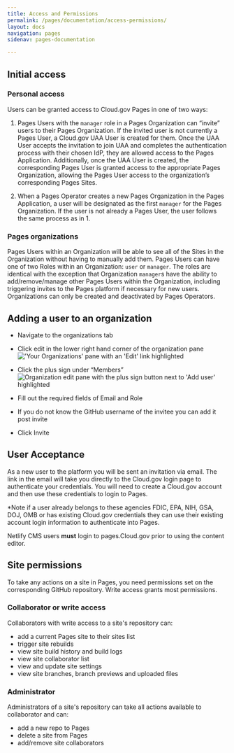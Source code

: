 ```yaml
---
title: Access and Permissions
permalink: /pages/documentation/access-permissions/
layout: docs
navigation: pages
sidenav: pages-documentation

---
```


## Initial access

### Personal access
Users can be granted access to Cloud.gov Pages in one of two ways:

1. Pages Users with the `manager` role in a Pages Organization can “invite” users to their Pages Organization. If the invited user is not currently a Pages User, a Cloud.gov UAA User is created for them. Once the UAA User accepts the invitation to join UAA and completes the authentication process with their chosen IdP, they are allowed access to the Pages Application. Additionally, once the UAA User is created, the corresponding Pages User is granted access to the appropriate Pages Organization, allowing the Pages User access to the organization’s corresponding Pages Sites.

1. When a Pages Operator creates a new Pages Organization in the Pages Application, a user will be designated as the first `manager` for the Pages Organization. If the user is not already a Pages User, the user follows the same process as in 1.


### Pages organizations
Pages Users within an Organization will be able to see all of the Sites in the Organization without having to manually add them. Pages Users can have one of two Roles within an Organization: `user` or `manager`. The roles are identical with the exception that Organization `manager`s have the ability to add/remove/manage other Pages Users within the Organization, including triggering invites to the Pages platform if necessary for new users. Organizations can only be created and deactivated by Pages Operators.


## Adding a user to an organization


- Navigate to the organizations tab
- Click edit in the lower right hand corner of the organization pane
  <img src="{{ site.baseurl }}/assets/images/pages/edit_organizations.png"
       alt="'Your Organizations' pane with an 'Edit' link highlighted"/>

- Click the plus sign under “Members”
  <img src="{{ site.baseurl }}/assets/images/pages/add_user.png"
       alt="Organization edit pane with the plus sign button next to 'Add user' highlighted"/>

- Fill out the required fields of Email and Role
 * If you do not know the GitHub username of the invitee you can add it post invite

- Click Invite


## User Acceptance

As a new user to the platform you will be sent an invitation via email. The link in the email will take you directly to the Cloud.gov login page to authenticate your credentials.  You will need to create a Cloud.gov account and then use these credentials to login to Pages.

\*Note if a user already belongs to these agencies FDIC, EPA, NIH, GSA, DOJ, OMB or has existing Cloud.gov credentials they can use their existing account login information to authenticate into Pages.


Netlify CMS users **must** login to pages.Cloud.gov prior to using the content editor.

## Site permissions

To take any actions on a site in Pages, you need permissions set on the corresponding GitHub repository. Write access grants most permissions.

### Collaborator or write access

Collaborators with write access to a site's repository can:
- add a current Pages site to their sites list
- trigger site rebuilds
- view site build history and build logs
- view site collaborator list
- view and update site settings
- view site branches, branch previews and uploaded files

### Administrator

Administrators of a site's repository can take all actions available to collaborator and can:
- add a new repo to Pages
- delete a site from Pages
- add/remove site collaborators

